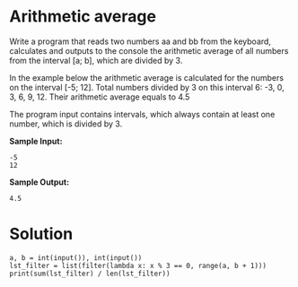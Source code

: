 # Arithmetic average

Write a program that reads two numbers aa and bb from the keyboard, calculates and outputs to the console the arithmetic average of all numbers from the interval [a; b], which are divided by 3.

In the example below the arithmetic average is calculated for the numbers on the interval [-5; 12]. Total numbers divided by 3 on this interval 6: -3, 0, 3, 6, 9, 12. Their arithmetic average equals to 4.5 

The program input contains intervals, which always contain at least one number, which is divided by 3.

**Sample Input:**
```
-5
12
```
**Sample Output:**
```
4.5
```
# Solution
```
a, b = int(input()), int(input())
lst_filter = list(filter(lambda x: x % 3 == 0, range(a, b + 1)))
print(sum(lst_filter) / len(lst_filter))
```

